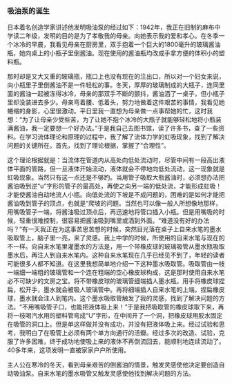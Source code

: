 ### **吸油泵的诞生**

日本着名创造学家讲述他发明吸油泵的经过如下：1942年，我正在旧制的麻布中学读二年级，发明的目的是为了孝敬我的母亲。向她表示我的爱和孝心。在冬季一个冰冷的早晨，我看见母亲在厨房里，双手抱着一个巨大的1800毫升的玻璃酱油瓶，她向桌上的小瓶子里倒酱油。现在使用的酱油瓶均改成手拿方便的体积小的塑料瓶。

那时却是又大又重的玻璃瓶，瓶口上也没有现在的注出口，所以对一个妇女来说，向小瓶里子里倒酱油不是一件轻松的事。冬天，厚厚的玻璃制成的大瓶子，连同里面的酱油一起被冻得冰冷，母亲的那双手不断的颤抖，酱油洒了一桌子，但小瓶子里却没装进去多少。母亲弯着腰、低着头，努力地做着这件艰苦的事情，我看见她蜷缩的身影，心里很激动。平日里我一直想为母亲做一点事帮她的忙，这时我想：“为了让母亲少受些苦，为了让她不抱个冰冷的大瓶子就能够轻松地将小瓶装满酱油，我一定要想一个好办法。”于是我自己去图书馆，读了许多书，查了一些资料。在学习流体理论和原理的过程中，我了解了流体力学的虹吸现象，找到了解决问题的关键所在。首先，找到了理论根据，掌握了“合理性”。

这个理论根据就是：当流体在管道内从高处向低处流动时，尽管中间有一段高出液体平面的管路，但一旦液体开始流动，液体就会不停地向低处流动，这一现象就是虹吸现象。当然只有这一点还是不够趵。当用管子吸取大瓶酱油时，必须想办法把酱油吸到逆“u”字形的管子的最高处，再使之向另一端的低处流，才能形成虹吸！才能使酱油自动地流人小瓶。向低处流的下坡是不成问题的，困难的是如何才能把酱油吸到管子的顶点，也就是“爬坡的问题。当然也可以像一般人所想像地那样，用嘴吸管子一端，将酱油吸过顶点后，再迅速地将管口插入小瓶。但是用嘴吸的时候，轻重很难控制，很容易把酱油吸到嘴里或洒到外面。“难道没有好的办法吗？”有一天我正在为这事苦思苦想的时候，突然目光落在桌子上自来水笔的墨水吸取管上，脑子里一亮，来了灵感。我上中学的时候，所使用的自来水笔与现在的不一样。向自来水笔里灌墨水的方法是，用一个带橡皮球的玻璃吸管从墨水瓶吸取墨水后，再注人到自来水笔内。这种自来水笔现在几乎已经见不到了，年轻的读者可能很多人都不知道。在这里我想简单地介绍一下这种墨水吸取管。吸取管由一枝一端细一端粗的玻璃管和一个连在粗端的空心橡皮球构成，这是那时使用自来水笔必不可缺少的文房之宝。将不带橡皮球的玻璃管细端插人墨水瓶，用手将橡皮球捏扁，松开手，墨水就会被吸人玻璃管中。再将细端插人自来水笔的上端，捏扁橡皮球，墨水就会注人到笔内。这个墨水吸取管触发了我的灵感，找到了解决问题的方法。“不用嘴吸管子口，也能把液体吸上来！”于是我把吸取管的橡皮球取下来，再将一枝喝汽水用的塑料管弯成“U”字形，在中间开了一个洞，把橡皮球用胶水固定在吸管的洞口上。但是单这样做并没有成功，并没有把液体吸上来。经过试验和思考，我明白了在吸管上必须有两个单方向通行的活瓣。经过多次的改造、试验，克服了许多困难，终于成功地使吸上来的液体不再倒流回去，能顺利地连续流动了。40多年来，这项发明一直被家家户户所使用。

主人公在寒冷的冬天，看到母亲艰苦的倒酱油的情景，触发灵感使他决定要创造自动吸油泵。自来水笔的墨水吸管又触发灵感使他找到解决问题的方法。